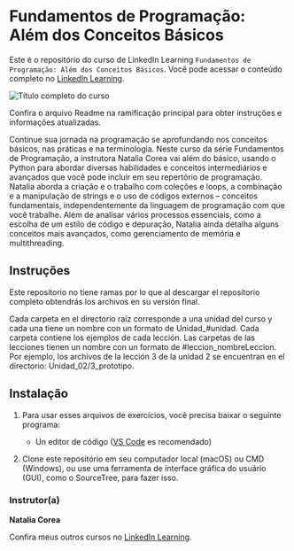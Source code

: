 # Fundamentos de Programação: Além dos Conceitos Básicos
Este é o repositório do curso de LinkedIn Learning `Fundamentos de Programação: Além dos Conceitos Básicos`. Você pode acessar o conteúdo completo no [LinkedIn Learning][lil-course-url].

![Título completo do curso][lil-thumbnail-url] 

Confira o arquivo Readme na ramificação principal para obter instruções e informações atualizadas. 

Continue sua jornada na programação se aprofundando nos conceitos básicos, nas práticas e na terminologia. Neste curso da série Fundamentos de Programação, a instrutora Natalia Corea vai além do básico, usando o Python para abordar diversas habilidades e conceitos intermediários e avançados que você pode incluir em seu repertório de programação. Natalia aborda a criação e o trabalho com coleções e loops, a combinação e a manipulação de strings e o uso de códigos externos – conceitos fundamentais, independentemente da linguagem de programação com que você trabalhe. Além de analisar vários processos essenciais, como a escolha de um estilo de código e depuração, Natalia ainda detalha alguns conceitos mais avançados, como gerenciamento de memória e multithreading. 

## Instruções 
Este repositorio no tiene ramas por lo que al descargar el repositorio completo obtendrás los archivos en su versión final.

Cada carpeta en el directorio raíz corresponde a una unidad del curso y cada una tiene un nombre con un formato de Unidad_#unidad. Cada carpeta contiene los ejemplos de cada lección. Las carpetas de las lecciones tienen un nombre con un formato de #leccion_nombreLeccion. Por ejemplo, los archivos de la lección 3 de la unidad 2 se encuentran en el directorio: Unidad_02/3_prototipo. 

## Instalação
1. Para usar esses arquivos de exercícios, você precisa baixar o seguinte programa: 
	- Un editor de código ([VS Code](https://code.visualstudio.com/) es recomendado)
	
2. Clone este repositório em seu computador local (macOS) ou CMD (Windows), ou use uma ferramenta de interface gráfica do usuário (GUI), como o SourceTree, para fazer isso. 

### Instrutor(a)

**Natalia Corea**

Confira meus outros cursos no [LinkedIn Learning](https://www.linkedin.com/learning/instructors/natalia-corea).

[0]: # (Replace these placeholder URLs with actual course URLs)
[lil-course-url]: https://www.linkedin.com/learning/building-a-graphql-project-with-react-js
[lil-thumbnail-url]: https://media.licdn.com/dms/image/D560DAQGFTwAtVTuUKQ/learning-public-crop_675_1200/0/1688016525526?e=2147483647&v=beta&t=VNfmAcRLdLGtdNDwB1-SvXdwgE65iob0hSk9tQTgmYs


[1]: # (End of BP-Instruction ###############################################################################################)
